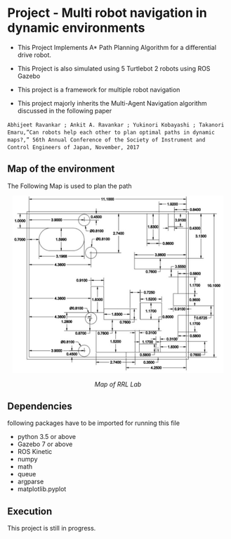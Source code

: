 # Project - Multi robot navigation in dynamic environments

* This Project Implements A* Path Planning Algorithm for a differential drive robot.
* This Project is also simulated using 5 Turtlebot 2 robots using ROS Gazebo
* This project is a framework for multiple robot navigation

* This project majorly inherits the Multi-Agent Navigation algorithm discussed in the following paper

`Abhijeet Ravankar ; Ankit A. Ravankar ; Yukinori Kobayashi ; Takanori
Emaru,”Can robots help each other to plan optimal paths in dynamic
maps?,” 56th Annual Conference of the Society of Instrument and
Control Engineers of Japan, November, 2017`

## Map of the environment 
The Following Map is used to plan the path

<p align="center">
<img src="images/rrl_map.JPG" alt="map" width="480">
</p>
<p align="center">
<em>Map of RRL Lab</em>
</p>

## Dependencies
following packages have to be imported for running this file 

* python 3.5 or above
* Gazebo 7 or above
* ROS Kinetic
* numpy
* math
* queue
* argparse
* matplotlib.pyplot

## Execution
This project is still in progress.
